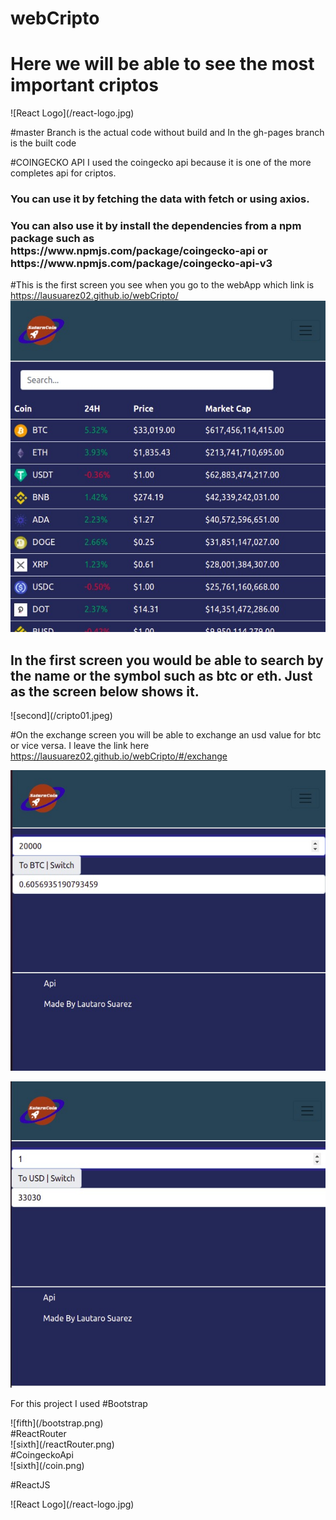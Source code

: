 # webCripto
<h1>Here we will be able to see the most important criptos</h1>
![React Logo](/react-logo.jpg)


#master Branch is the actual code without build and In the gh-pages branch is the built code

#COINGECKO API
<hi> I used the coingecko api because it is one of the more completes api for criptos. </h1>

<h3>You can use it by fetching the data with fetch or using axios.</h3> 

<h3>You can also use it by install the dependencies from a npm package such as https://www.npmjs.com/package/coingecko-api or https://www.npmjs.com/package/coingecko-api-v3 </h3>


#This is the first screen you see when you go to the webApp which link is https://lausuarez02.github.io/webCripto/
![first](/cripto.jpeg) 

<h2>In the first screen you would be able to search by the name or the symbol such as btc or eth. Just as the screen below shows it.</h2>
![second](/cripto01.jpeg)


#On the exchange screen you will be able to exchange an usd value for btc or vice versa. I leave the link here https://lausuarez02.github.io/webCripto/#/exchange




![third](/cripto02.jpeg)

![fourth](/cripto03.jpeg)





For this project I used
#Bootstrap
<div height="30" width="40">![fifth](/bootstrap.png)</div>
#ReactRouter
<div height="30" width="40">![sixth](/reactRouter.png)</div>
#CoingeckoApi
<div height="30" width="40">![sixth](/coin.png)</div>

#ReactJS
<div height="30" width="40">![React Logo](/react-logo.jpg)</div>





